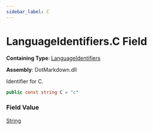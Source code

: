 ```yaml
---
sidebar_label: C
---
```


# LanguageIdentifiers\.C Field

**Containing Type**: [LanguageIdentifiers](../index.md)

**Assembly**: DotMarkdown\.dll

  
Identifier for C\.

```csharp
public const string C = "c"
```

### Field Value

[String](https://docs.microsoft.com/en-us/dotnet/api/system.string)

